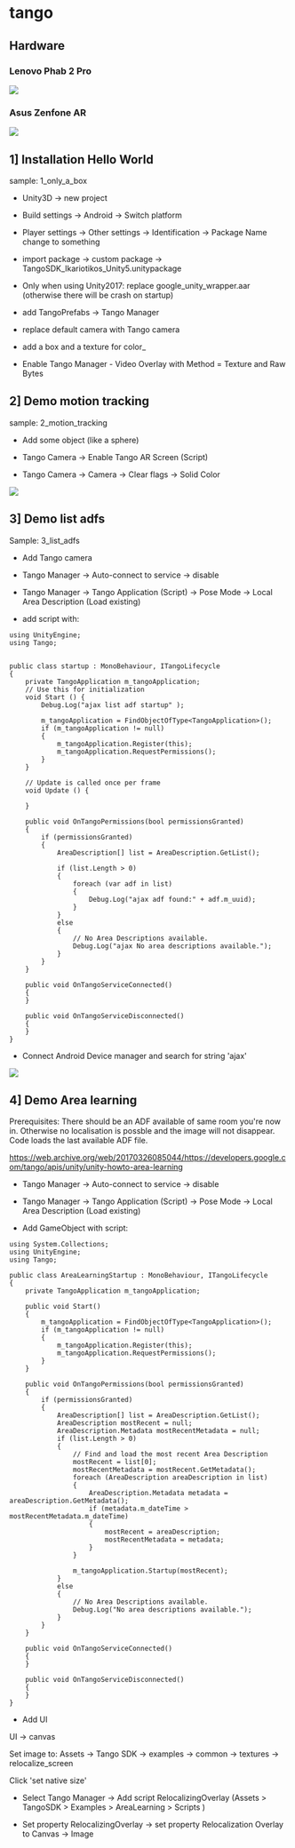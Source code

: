 # tango

## Hardware

### Lenovo Phab 2 Pro

<img src="tango.jpg">

### Asus Zenfone AR

<img src= "http://gadgethubspot.com/wp-content/myimages/2017/07/zpa2.png"/>


## 1] Installation Hello World

sample: 1_only_a_box

- Unity3D -> new project

- Build settings -> Android -> Switch platform

- Player settings -> Other settings -> Identification -> Package Name change to something

- import package -> custom package -> TangoSDK_Ikariotikos_Unity5.unitypackage

- Only when using Unity2017: replace google_unity_wrapper.aar (otherwise there will be crash on startup)

- add TangoPrefabs -> Tango Manager

- replace default camera with Tango camera

- add a box and a texture for color_

- Enable Tango Manager - Video Overlay with Method = Texture and Raw Bytes

## 2] Demo motion tracking

sample: 2_motion_tracking

- Add some object (like a sphere)

- Tango Camera -> Enable Tango AR Screen (Script)

- Tango Camera -> Camera -> Clear flags -> Solid Color


<img src="2_motion_tracking.jpg">

## 3] Demo list adfs

Sample: 3_list_adfs

- Add Tango camera

- Tango Manager -> Auto-connect to service -> disable

- Tango Manager -> Tango Application (Script) -> Pose Mode -> Local Area Description (Load existing)

- add script with:

```
using UnityEngine;
using Tango;


public class startup : MonoBehaviour, ITangoLifecycle
{
    private TangoApplication m_tangoApplication;
    // Use this for initialization
    void Start () {
        Debug.Log("ajax list adf startup" );

        m_tangoApplication = FindObjectOfType<TangoApplication>();
        if (m_tangoApplication != null)
        {
            m_tangoApplication.Register(this);
            m_tangoApplication.RequestPermissions();
        }
    }
	
	// Update is called once per frame
	void Update () {
		
	}

    public void OnTangoPermissions(bool permissionsGranted)
    {
        if (permissionsGranted)
        {
            AreaDescription[] list = AreaDescription.GetList();
        
            if (list.Length > 0)
            {
                foreach (var adf in list)
                {
                    Debug.Log("ajax adf found:" + adf.m_uuid);
                }
            }
            else
            {
                // No Area Descriptions available.
                Debug.Log("ajax No area descriptions available.");
            }
        }
    }

    public void OnTangoServiceConnected()
    {
    }

    public void OnTangoServiceDisconnected()
    {
    }
}
``` 

- Connect Android Device manager and search for string 'ajax'

<img src="3_list_adfs.png">

## 4] Demo Area learning

Prerequisites: There should be an ADF available of same room you're now in. Otherwise no localisation is possble and the image will
not disappear. Code loads the last available ADF file.

https://web.archive.org/web/20170326085044/https://developers.google.com/tango/apis/unity/unity-howto-area-learning

- Tango Manager -> Auto-connect to service -> disable

- Tango Manager -> Tango Application (Script) -> Pose Mode -> Local Area Description (Load existing)

- Add GameObject with script:

```
using System.Collections;
using UnityEngine;
using Tango;

public class AreaLearningStartup : MonoBehaviour, ITangoLifecycle
{
    private TangoApplication m_tangoApplication;

    public void Start()
    {
        m_tangoApplication = FindObjectOfType<TangoApplication>();
        if (m_tangoApplication != null)
        {
            m_tangoApplication.Register(this);
            m_tangoApplication.RequestPermissions();
        }
    }

    public void OnTangoPermissions(bool permissionsGranted)
    {
        if (permissionsGranted)
        {
            AreaDescription[] list = AreaDescription.GetList();
            AreaDescription mostRecent = null;
            AreaDescription.Metadata mostRecentMetadata = null;
            if (list.Length > 0)
            {
                // Find and load the most recent Area Description
                mostRecent = list[0];
                mostRecentMetadata = mostRecent.GetMetadata();
                foreach (AreaDescription areaDescription in list)
                {
                    AreaDescription.Metadata metadata = areaDescription.GetMetadata();
                    if (metadata.m_dateTime > mostRecentMetadata.m_dateTime)
                    {
                        mostRecent = areaDescription;
                        mostRecentMetadata = metadata;
                    }
                }

                m_tangoApplication.Startup(mostRecent);
            }
            else
            {
                // No Area Descriptions available.
                Debug.Log("No area descriptions available.");
            }
        }
    }

    public void OnTangoServiceConnected()
    {
    }

    public void OnTangoServiceDisconnected()
    {
    }
}
```

- Add UI 

UI -> canvas

Set image to: Assets -> Tango SDK -> examples -> common -> textures -> relocalize_screen

Click 'set native size'

- Select Tango Manager -> Add script RelocalizingOverlay (Assets > TangoSDK > Examples > AreaLearning > Scripts )

- Set property RelocalizingOverlay -> set property Relocalization Overlay to Canvas -> Image


